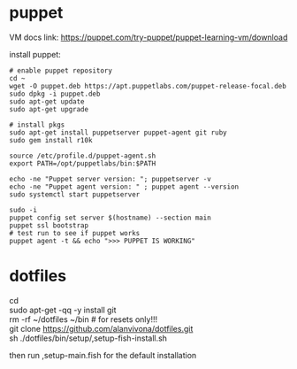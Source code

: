 # puppet

VM docs link: https://puppet.com/try-puppet/puppet-learning-vm/download

install puppet:

    # enable puppet repository
    cd ~
    wget -O puppet.deb https://apt.puppetlabs.com/puppet-release-focal.deb
    sudo dpkg -i puppet.deb
    sudo apt-get update
    sudo apt-get upgrade

    # install pkgs
    sudo apt-get install puppetserver puppet-agent git ruby
    sudo gem install r10k

    source /etc/profile.d/puppet-agent.sh
    export PATH=/opt/puppetlabs/bin:$PATH
    
    echo -ne "Puppet server version: "; puppetserver -v
    echo -ne "Puppet agent version: " ; puppet agent --version
    sudo systemctl start puppetserver

    sudo -i
    puppet config set server $(hostname) --section main
    puppet ssl bootstrap
    # test run to see if puppet works
    puppet agent -t && echo ">>> PUPPET IS WORKING"


# dotfiles

cd  
sudo apt-get -qq -y install git  
rm -rf ~/dotfiles ~/bin # for resets only!!!  
git clone https://github.com/alanvivona/dotfiles.git  
sh ./dotfiles/bin/setup/,setup-fish-install.sh  

then run ,setup-main.fish for the default installation  
